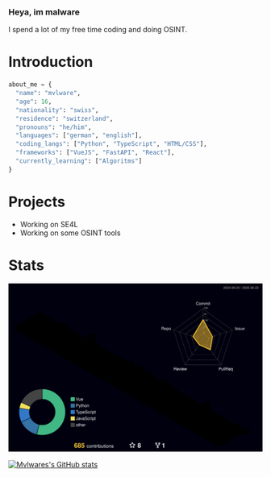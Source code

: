 ### Heya, im malware
I spend a lot of my free time coding and doing OSINT.


# Introduction
```py
about_me = {
  "name": "mvlware",
  "age": 16,
  "nationality": "swiss",
  "residence": "switzerland",
  "pronouns": "he/him",
  "languages": ["german", "english"],
  "coding_langs": ["Python", "TypeScript", "HTML/CSS"],
  "frameworks": ["VueJS", "FastAPI", "React"],
  "currently_learning": ["Algoritms"]
}


```

# Projects
- Working on SE4L
- Working on some OSINT tools
  
<!--[![mvlware.xyz](https://github-readme-stats.vercel.app/api/pin/?username=mvlwarekekw&repo=mvlware.xyz&theme=github_dark)](https://github.com/mvlwarekekw/mvlware.xyz)-->

# Stats
![](./profile-3d-contrib/profile-night-rainbow.svg)

[![Mvlwares's GitHub stats](https://github-readme-stats.vercel.app/api?username=mvlwarekekw&theme=github_dark)](https://github.com/anuraghazra/github-readme-stats)

<!--![Top Langs](https://github-readme-stats.vercel.app/api/top-langs/?username=mvlwarekekw&layout=compact&theme=github_dark)-->
